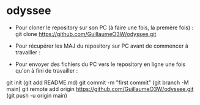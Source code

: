 # odyssee


- Pour cloner le repository sur son PC (à faire une fois, la premère fois) :
git clone https://github.com/GuillaumeO3W/odyssee.git

- Pour récupérer les MAJ du repository sur PC avant de commencer à travailler :  

- Pour envoyer des fichiers du PC vers le repository en ligne une fois qu'on à fini de travailler : 

git init
(git add README.md)
git commit -m "first commit"
(git branch -M main)
git remote add origin https://github.com/GuillaumeO3W/odyssee.git
(git push -u origin main)
